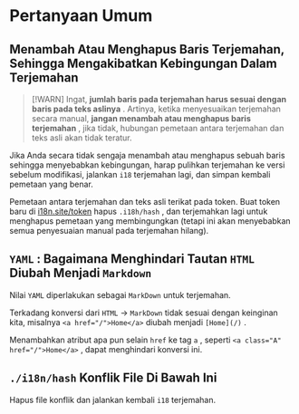 # Pertanyaan Umum

## Menambah Atau Menghapus Baris Terjemahan, Sehingga Mengakibatkan Kebingungan Dalam Terjemahan

> [!WARN]
> Ingat, **jumlah baris pada terjemahan harus sesuai dengan baris pada teks aslinya** .
> Artinya, ketika menyesuaikan terjemahan secara manual, **jangan menambah atau menghapus baris terjemahan** , jika tidak, hubungan pemetaan antara terjemahan dan teks asli akan tidak teratur.

Jika Anda secara tidak sengaja menambah atau menghapus sebuah baris sehingga menyebabkan kebingungan, harap pulihkan terjemahan ke versi sebelum modifikasi, jalankan `i18` terjemahan lagi, dan simpan kembali pemetaan yang benar.

Pemetaan antara terjemahan dan teks asli terikat pada token. Buat token baru di [i18n.site/token](//i18n.site/token) hapus `.i18h/hash` , dan terjemahkan lagi untuk menghapus pemetaan yang membingungkan (tetapi ini akan menyebabkan semua penyesuaian manual pada terjemahan hilang).

## `YAML` : Bagaimana Menghindari Tautan `HTML` Diubah Menjadi `Markdown`

Nilai `YAML` diperlakukan sebagai `MarkDown` untuk terjemahan.

Terkadang konversi dari `HTML` → `MarkDown` tidak sesuai dengan keinginan kita, misalnya `<a href="/">Home</a>` diubah menjadi `[Home](/)` .

Menambahkan atribut apa pun selain `href` ke tag `a` , seperti `<a class="A" href="/">Home</a>` , dapat menghindari konversi ini.

## `./i18n/hash` Konflik File Di Bawah Ini

Hapus file konflik dan jalankan kembali `i18` terjemahan.